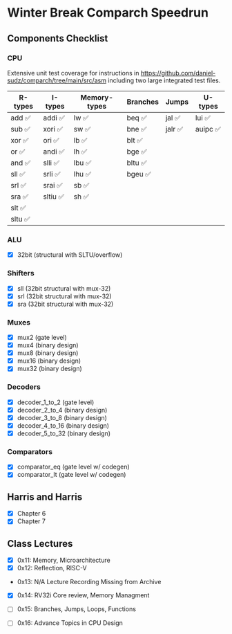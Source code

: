 # Winter Break Comparch Speedrun

## Components Checklist

### CPU

Extensive unit test coverage for instructions in https://github.com/daniel-sudz/comparch/tree/main/src/asm including two large integrated test files. 

| R-types                       | I-types                                   |    Memory-types                    | Branches                        | Jumps                      | U-types
| ----------------------------  | ------------------------------------------| -----------------------------------| --------------------------------| ---------------------------| --------------------------------------|
| add   :white_check_mark:      | addi   :white_check_mark:                 |  lw  :white_check_mark:            |  beq   :white_check_mark:       | jal   :white_check_mark:   |  lui   :white_check_mark:             |
| sub   :white_check_mark:      | xori   :white_check_mark:                 |  sw  :white_check_mark:            |  bne   :white_check_mark:       | jalr  :white_check_mark:   |  auipc :white_check_mark:             |                 
| xor   :white_check_mark:      | ori    :white_check_mark:                 |  lb  :white_check_mark:            |  blt   :white_check_mark:       |                            |                                       |                 
| or    :white_check_mark:      | andi   :white_check_mark:                 |  lh  :white_check_mark:            |  bge   :white_check_mark:       |                            |                                       |                 
| and   :white_check_mark:      | slli   :white_check_mark:                 |  lbu :white_check_mark:            |  bltu  :white_check_mark:       |                            |                                       |                 
| sll   :white_check_mark:      | srli   :white_check_mark:                 |  lhu :white_check_mark:            |  bgeu  :white_check_mark:       |                            |                                       |                 
| srl   :white_check_mark:      | srai   :white_check_mark:                 |  sb  :white_check_mark:            |                                 |                            |                                       |                 
| sra   :white_check_mark:      | sltiu  :white_check_mark:                 |  sh  :white_check_mark:            |                                 |                            |                                       |                 
| slt   :white_check_mark:      |                                           |                                    |                                 |                            |                                       |                 
| sltu  :white_check_mark:      |                                           |                                    |                                 |                            |                                       |                 


### ALU
- [x] 32bit (structural with SLTU/overflow)

### Shifters
- [x] sll  (32bit structural with mux-32)
- [x] srl  (32bit structural with mux-32)
- [x] sra  (32bit structural with mux-32)

### Muxes
- [x] mux2 (gate level)
- [x] mux4 (binary design)
- [x] mux8 (binary design)
- [x] mux16 (binary design)
- [x] mux32 (binary design)

### Decoders
- [x] decoder_1_to_2 (gate level)
- [x] decoder_2_to_4 (binary design)
- [x] decoder_3_to_8 (binary design)
- [x] decoder_4_to_16 (binary design)
- [x] decoder_5_to_32 (binary design)

### Comparators
- [x] comparator_eq (gate level w/ codegen)
- [x] comparator_lt (gate level w/ codegen)

## Harris and Harris
- [x] Chapter 6
- [x] Chapter 7

## Class Lectures
- [x] 0x11: Memory, Microarchitecture
- [x] 0x12: Reflection, RISC-V
- 0x13: N/A Lecture Recording Missing from Archive
- [x] 0x14: RV32i Core review, Memory Managment
- [ ] 0x15: Branches, Jumps, Loops, Functions
- [ ] 0x16: Advance Topics in CPU Design


